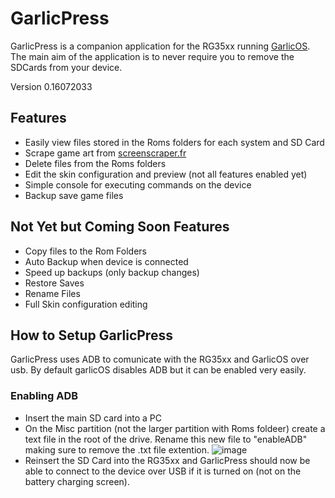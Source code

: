 # GarlicPress

GarlicPress is a companion application for the RG35xx running [GarlicOS](https://www.patreon.com/posts/garlicos-for-76561333). The main aim of the application is to never require you to remove the SDCards from your device.

Version 0.16072033
## Features
* Easily view files stored in the Roms folders for each system and SD Card
* Scrape game art from [screenscraper.fr](https://screenscraper.fr)
* Delete files from the Roms folders
* Edit the skin configuration and preview (not all features enabled yet)
* Simple console for executing commands on the device
* Backup save game files

## Not Yet but Coming Soon Features
* Copy files to the Rom Folders
* Auto Backup when device is connected
* Speed up backups (only backup changes)
* Restore Saves
* Rename Files
* Full Skin configuration editing

## How to Setup GarlicPress 
GarlicPress uses ADB to comunicate with the RG35xx and GarlicOS over usb. By default garlicOS disables ADB but it can be enabled very easily.
### Enabling ADB
* Insert the main SD card into a PC
* On the Misc partition (not the larger partition with Roms foldeer) create a text file in the root of the drive. Rename this new file to "enableADB" making sure to remove the .txt file extention.
  ![image](https://github.com/prosthetichead/GarlicPress-Release/assets/1934681/4d7718a1-f4e3-42ae-bd96-11780ff07f2e)
* Reinsert the SD Card into the RG35xx and GarlicPress should now be able to connect to the device over USB if it is turned on (not on the battery charging screen).
  
  
